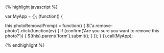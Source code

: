 {% highlight javascript %}

var MyApp = {};
(function() {

  this.photoRemovalPrompt = function() {
    $('a.remove-photo').click(function(ev) { 
      if (confirm('Are you sure you want to remove this photo?')) {
        $(this).parent('form').submit(); 
      }
    });
  }
}).call(MyApp);
      
{% endhighlight %}

